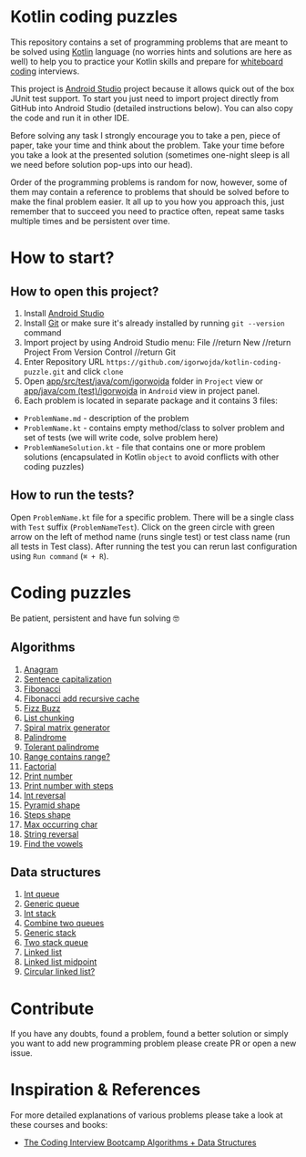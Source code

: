 # Kotlin coding puzzles

This repository contains a set of programming problems that are meant to be solved using [Kotlin](https://kotlinlang.org/) language (no
worries hints and solutions are here as well) to help you to practice your Kotlin skills and prepare for
[whiteboard coding](https://www.quora.com/What-is-whiteboard-coding) interviews.

This project is [Android Studio](https://developer.android.com/studio/) project because it allows quick out of the box JUnit test support.
To start you just need to import project directly from GitHub into Android Studio (detailed instructions below). You can also copy the code
and run it in other IDE.

Before solving any task I strongly encourage you to take a pen, piece of paper, take your time and think about the problem. Take your time
before you take a look at the presented solution (sometimes one-night sleep is all we need before solution pop-ups into our head).

Order of the programming problems is random for now, however, some of them may contain a reference to problems that should be solved before
to make the final problem easier. It all up to you how you approach this, just remember that to succeed you need to practice often, repeat
same tasks multiple times and be persistent over time.

# How to start?

## How to open this project?

1. Install [Android Studio](https://developer.android.com/studio/)
2. Install [Git](https://git-scm.com/downloads) or make sure it's already installed by running `git --version` command
3. Import project by using Android Studio menu: File //return New //return Project From Version Control //return Git
4. Enter Repository URL `https://github.com/igorwojda/kotlin-coding-puzzle.git`  and click `clone`
5. Open [app/src/test/java/com/igorwojda](app/src/test/java/com/igorwojda/) folder in `Project` view or
   [app/java/com (test)/igorwojda](app/src/test/java/com/igorwojda/) in `Android` view in project panel.
6. Each problem is located in separate package and it contains 3 files:
* `ProblemName.md` - description of the problem
* `ProblemName.kt` - contains empty method/class to solver problem and set of tests (we will write code, solve problem here)
* `ProblemNameSolution.kt` - file that contains one or more problem solutions (encapsulated in Kotlin `object` to avoid conflicts with other
  coding puzzles)

## How to run the tests?

Open `ProblemName.kt` file for a specific problem. There will be a single class with `Test` suffix (`ProblemNameTest`). Click on the green
circle with green arrow on the left of method name (runs single test) or test class name (run all tests in Test class). After running the
test you can rerun last configuration using `Run command` (`⌘ + R`).

# Coding puzzles

Be patient, persistent and have fun solving 🤓

## Algorithms

1. [Anagram](app/src/test/java/com/igorwojda/codingpuzzle/anagram/Anagram.md)
2. [Sentence capitalization](app/src/test/java/com/igorwojda/codingpuzzle/calitalisesentence/CapitalizeSentence.md)
3. [Fibonacci](app/src/test/java/com/igorwojda/codingpuzzle/fibonacci/basic/Fibonacci.md)
4. [Fibonacci add recursive cache](app/src/test/java/com/igorwojda/codingpuzzle/fibonacci/recursivecached/FibonacciRecursiveCached.md)
5. [Fizz Buzz](app/src/test/java/com/igorwojda/codingpuzzle/fizzbuzz/FizzBuzz.md)
6. [List chunking](app/src/test/java/com/igorwojda/codingpuzzle/listchunk/ListChunk.md)
7. [Spiral matrix generator](app/src/test/java/com/igorwojda/codingpuzzle/matrix/spiralnumbers/SpiralNumbers.md)
8. [Palindrome](app/src/test/java/com/igorwojda/codingpuzzle/palindrome/basic/Palindrome.md)
9. [Tolerant palindrome](app/src/test/java/com/igorwojda/codingpuzzle/palindrome/tolerant/TolerantPalindrome.md)
10. [Range contains range?](app/src/test/java/com/igorwojda/codingpuzzle/rangecontainsrange/RangeContainsRange.md)
11. [Factorial](app/src/test/java/com/igorwojda/codingpuzzle/factorial/Factorial.md)
12. [Print number](app/src/test/java/com/igorwojda/codingpuzzle/printnumber/basic/PrintNumber.md)
13. [Print number with steps](app/src/test/java/com/igorwojda/codingpuzzle/printnumber/steps/PrintNumberWithSteps.md)
14. [Int reversal](app/src/test/java/com/igorwojda/codingpuzzle/reverseint/ReverseInt.md)
15. [Pyramid shape](app/src/test/java/com/igorwojda/codingpuzzle/shape/pyramids/Pyramids.md)
16. [Steps shape](app/src/test/java/com/igorwojda/codingpuzzle/shape/steps/Steps.md)
17. [Max occurring char](app/src/test/java/com/igorwojda/codingpuzzle/string/maxchar/MaxOccurrentChar.md)
18. [String reversal](app/src/test/java/com/igorwojda/codingpuzzle/string/reverse/Reverse.md)
19. [Find the vowels](app/src/test/java/com/igorwojda/codingpuzzle/string/vowels/Vowels.md)

## Data structures

1. [Int queue](app/src/test/java/com/igorwojda/datastructure/queue/int/IntQueue.md)
2. [Generic queue](app/src/test/java/com/igorwojda/datastructure/queue/generic/GenericQueue.md)
3. [Int stack](app/src/test/java/com/igorwojda/datastructure/stack/int/IntStack.md)
4. [Combine two queues](app/src/test/java/com/igorwojda/datastructure/queue/weave/Weave.md)
5. [Generic stack](app/src/test/java/com/igorwojda/datastructure/stack/generic/GenericStack.md)
6. [Two stack queue](app/src/test/java/com/igorwojda/datastructure/queue/twostack/TwoStackQueue.md)
7. [Linked list](app/src/test/java/com/igorwojda/datastructure/linkedlist/base/LinkedList.md)
8. [Linked list midpoint](app/src/test/java/com/igorwojda/datastructure/linkedlist/midpoint/Midpoint.md)
9. [Circular linked list?](app/src/test/java/com/igorwojda/datastructure/linkedlist/circularcheck/CircularCheck.md)

# Contribute

If you have any doubts, found a problem, found a better solution or simply you want to add new programming problem please create PR
or open a new issue.

# Inspiration & References

For more detailed explanations of various problems please take a look at these courses and books:
* [The Coding Interview Bootcamp Algorithms + Data Structures](https://www.udemy.com/coding-interview-bootcamp-algorithms-and-data-structure/)


